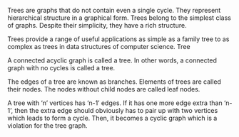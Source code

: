 Trees are graphs that do not contain even a single cycle. They represent hierarchical structure in a graphical form. Trees belong to the simplest class of graphs. Despite their simplicity, they have a rich structure.

Trees provide a range of useful applications as simple as a family tree to as complex as trees in data structures of computer science.
Tree

A connected acyclic graph is called a tree. In other words, a connected graph with no cycles is called a tree.

The edges of a tree are known as branches. Elements of trees are called their nodes. The nodes without child nodes are called leaf nodes.

A tree with ‘n’ vertices has ‘n-1’ edges. If it has one more edge extra than ‘n-1’, then the extra edge should obviously has to pair up with two vertices which leads to form a cycle. Then, it becomes a cyclic graph which is a violation for the tree graph.

